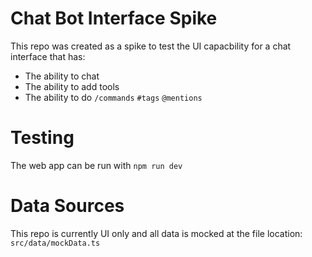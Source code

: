 # Chat Bot Interface Spike

This repo was created as a spike to test the UI capacbility for a chat interface that has:

- The ability to chat
- The ability to add tools
- The ability to do `/commands` `#tags` `@mentions`

# Testing

The web app can be run with `npm run dev`

# Data Sources

This repo is currently UI only and all data is mocked at the file location: `src/data/mockData.ts`

